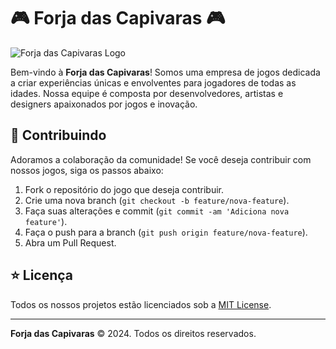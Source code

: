 # 🎮 Forja das Capivaras 🎮

![Forja das Capivaras Logo](https://via.placeholder.com/150) <!-- Substitua pela URL do logo da organização -->

Bem-vindo à **Forja das Capivaras**! Somos uma empresa de jogos dedicada a criar experiências únicas e envolventes para jogadores de todas as idades. Nossa equipe é composta por desenvolvedores, artistas e designers apaixonados por jogos e inovação.

## 🤝 Contribuindo

Adoramos a colaboração da comunidade! Se você deseja contribuir com nossos jogos, siga os passos abaixo:

1. Fork o repositório do jogo que deseja contribuir.
2. Crie uma nova branch (`git checkout -b feature/nova-feature`).
3. Faça suas alterações e commit (`git commit -am 'Adiciona nova feature'`).
4. Faça o push para a branch (`git push origin feature/nova-feature`).
5. Abra um Pull Request.

## ⭐ Licença

Todos os nossos projetos estão licenciados sob a [MIT License](https://github.com/forjadascapivaras/licenca).

---

**Forja das Capivaras** © 2024. Todos os direitos reservados.
